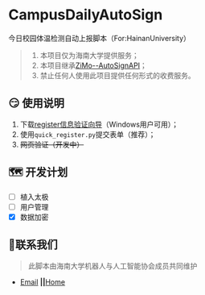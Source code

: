 # CampusDailyAutoSign

今日校园体温检测自动上报脚本（For:HainanUniversity） 

> 1. 本项目仅为海南大学提供服务；
> 2. 本项目继承[ZiMo--AutoSignAPI](https://github.com/ZimoLoveShuang)；
> 3. 禁止任何人使用此项目提供任何形式的收费服务。

## :smirk: 使用说明

1. 下载[register信息验证向导](https://yao.qinse.top/subscribe/register.zip)（Windows用户可用）；
2. 使用`quick_register.py`提交表单（推荐）；
3. ~~网页验证（开发中）~~

## :world_map: 开发计划

- [ ] 植入太极
- [ ] 用户管理
- [x] 数据加密

## :e-mail:联系我们

> 此脚本由海南大学机器人与人工智能协会成员共同维护

- [Email](mailto:RmAlkaid@outlook.com?subject=CampusDailyAutoSign-ISSUE) **||**[Home](https://a-rai.github.io/)

